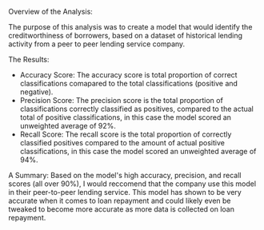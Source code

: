 Overview of the Analysis:

The purpose of this analysis was to create a model that would identify the creditworthiness of borrowers, based on a dataset of historical lending activity from a peer to peer lending service company.

The Results:
- Accuracy Score: The accuracy score is total proportion of correct classifications comapared to the total classifications (positive and negative).
- Precision Score: The precision score is the total proportion of classifications correctly classified as positives, compared to the actual total of positive classifications, in this case the model scored an unweighted average of 92%.
- Recall Score: The recall score is the total proportion of  correctly classified positives compared to the amount of actual positive classifications, in this case the model scored an unweighted average of 94%.

A Summary:
Based on the model's high accuracy, precision, and recall scores (all over 90%), I would reccomend that the company use this model in their peer-to-peer lending service. This model has shown to be very accurate when it comes to loan repayment and could likely even be tweaked to become more accurate as more data is collected on loan repayment.
